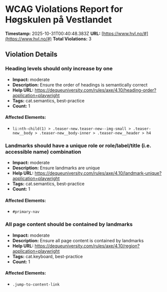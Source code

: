 # WCAG Violations Report for Høgskulen på Vestlandet

**Timestamp:** 2025-10-31T00:40:48.383Z
**URL:** [https://www.hvl.no/#](https://www.hvl.no/#)
**Total Violations:** 3

## Violation Details

### Heading levels should only increase by one

- **Impact:** moderate
- **Description:** Ensure the order of headings is semantically correct
- **Help URL:** https://dequeuniversity.com/rules/axe/4.10/heading-order?application=playwright
- **Tags:** cat.semantics, best-practice
- **Count:** 1

#### Affected Elements:

- `li:nth-child(1) > .teaser-new.teaser-new--img-small > .teaser-new__body > .teaser-new__body-inner > .teaser-new__header > h4`

### Landmarks should have a unique role or role/label/title (i.e. accessible name) combination

- **Impact:** moderate
- **Description:** Ensure landmarks are unique
- **Help URL:** https://dequeuniversity.com/rules/axe/4.10/landmark-unique?application=playwright
- **Tags:** cat.semantics, best-practice
- **Count:** 1

#### Affected Elements:

- `#primary-nav`

### All page content should be contained by landmarks

- **Impact:** moderate
- **Description:** Ensure all page content is contained by landmarks
- **Help URL:** https://dequeuniversity.com/rules/axe/4.10/region?application=playwright
- **Tags:** cat.keyboard, best-practice
- **Count:** 1

#### Affected Elements:

- `.jump-to-content-link`
